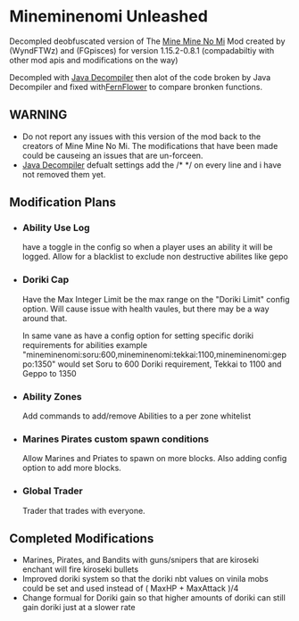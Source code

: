 # Mineminenomi Unleashed
Decompled deobfuscated version of The [Mine Mine No Mi](https://www.curseforge.com/minecraft/mc-mods/mine-mine-no-mi) Mod created by (WyndFTWz) and (FGpisces) for version 1.15.2-0.8.1
(compadabiltiy with other mod apis and modifications on the way)

Decompled with [Java Decompiler](http://java-decompiler.github.io/)
then alot of the code broken by Java Decompiler and fixed with[FernFlower](https://github.com/fesh0r/fernflower) to compare bronken functions.

## WARNING
* Do not report any issues with this version of the mod back to the creators of Mine Mine No Mi. The modifications that have been made could be causeing an issues that are un-forceen.
* [Java Decompiler](http://java-decompiler.github.io/) defualt settings add the /* */ on every line and i have not removed them yet.

## Modification Plans
* ### Ability Use Log

    have a toggle in the config so when a player uses an ability it will be logged. Allow for a blacklist to exclude non destructive abilites like gepo

* ### Doriki Cap

    Have the Max Integer Limit be the max range on the "Doriki Limit" config option.  Will cause issue with health vaules, but there may be a way around that.
    
    In same vane as have a config option for setting specific doriki requirements for abilities example "mineminenomi:soru:600,mineminenomi:tekkai:1100,mineminenomi:geppo:1350" would set Soru to 600 Doriki requirement, Tekkai to 1100 and Geppo to 1350

* ### Ability Zones 

    Add commands to add/remove Abilities to a per zone whitelist

* ### Marines Pirates custom spawn conditions

    Allow Marines and Priates to spawn on more blocks. Also adding config option to add more blocks.

* ### Global Trader
    Trader that trades with everyone.

## Completed Modifications
* Marines, Pirates, and Bandits with guns/snipers that are kiroseki enchant will fire kiroseki bullets
* Improved doriki system so that the doriki nbt values on vinila mobs could be set and used instead of ( MaxHP + MaxAttack )/4
* Change formual for Doriki gain so that higher amounts of doriki can still gain doriki just at a slower rate